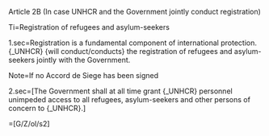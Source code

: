 Article 2B (In case UNHCR and the Government jointly conduct registration)

Ti=Registration of refugees and asylum-seekers

1.sec=Registration is a fundamental component of international protection. {_UNHCR} {will conduct/conducts} the registration of refugees and asylum-seekers jointly with the Government.

Note=If no Accord de Siege has been signed

2.sec=[The Government shall at all time grant {_UNHCR} personnel unimpeded access to all refugees, asylum-seekers and other persons of concern to {_UNHCR}.]

=[G/Z/ol/s2]

